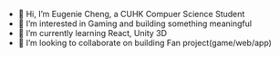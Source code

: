 - 👋 Hi, I’m Eugenie Cheng, a CUHK Compuer Science Student
- 👀 I’m interested in Gaming and building something meaningful
- 🌱 I’m currently learning React, Unity 3D 
- 💞️ I’m looking to collaborate on building Fan project(game/web/app)
<!---
eugenieeeech/eugenieeeech is a ✨ special ✨ repository because its `README.md` (this file) appears on your GitHub profile.
You can click the Preview link to take a look at your changes.
--->
